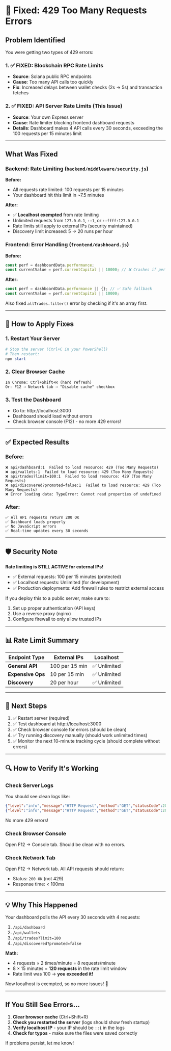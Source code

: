 # 🔧 Fixed: 429 Too Many Requests Errors

## Problem Identified

You were getting two types of 429 errors:

### 1. ✅ FIXED: Blockchain RPC Rate Limits
- **Source**: Solana public RPC endpoints
- **Cause**: Too many API calls too quickly
- **Fix**: Increased delays between wallet checks (2s → 5s) and transaction fetches

### 2. ✅ FIXED: API Server Rate Limits (This Issue)
- **Source**: Your own Express server
- **Cause**: Rate limiter blocking frontend dashboard requests
- **Details**: Dashboard makes 4 API calls every 30 seconds, exceeding the 100 requests per 15 minutes limit

---

## What Was Fixed

### Backend: Rate Limiting (`backend/middleware/security.js`)

**Before:**
- All requests rate limited: 100 requests per 15 minutes
- Your dashboard hit this limit in ~7.5 minutes

**After:**
- ✅ **Localhost exempted** from rate limiting
- Unlimited requests from `127.0.0.1`, `::1`, or `::ffff:127.0.0.1`
- Rate limits still apply to external IPs (security maintained)
- Discovery limit increased: 5 → 20 runs per hour

### Frontend: Error Handling (`frontend/dashboard.js`)

**Before:**
```javascript
const perf = dashboardData.performance;
const currentValue = perf.currentCapital || 10000; // ❌ Crashes if performance is undefined
```

**After:**
```javascript
const perf = dashboardData.performance || {}; // ✅ Safe fallback
const currentValue = perf.currentCapital || 10000;
```

Also fixed `allTrades.filter()` error by checking if it's an array first.

---

## 🚀 How to Apply Fixes

### 1. Restart Your Server
```powershell
# Stop the server (Ctrl+C in your PowerShell)
# Then restart:
npm start
```

### 2. Clear Browser Cache
```
In Chrome: Ctrl+Shift+R (hard refresh)
Or: F12 → Network tab → "Disable cache" checkbox
```

### 3. Test the Dashboard
- Go to: http://localhost:3000
- Dashboard should load without errors
- Check browser console (F12) - no more 429 errors!

---

## ✅ Expected Results

### Before:
```
❌ api/dashboard:1  Failed to load resource: 429 (Too Many Requests)
❌ api/wallets:1  Failed to load resource: 429 (Too Many Requests)
❌ api/trades?limit=100:1  Failed to load resource: 429 (Too Many Requests)
❌ api/discovered?promoted=false:1  Failed to load resource: 429 (Too Many Requests)
❌ Error loading data: TypeError: Cannot read properties of undefined
```

### After:
```
✅ All API requests return 200 OK
✅ Dashboard loads properly
✅ No JavaScript errors
✅ Real-time updates every 30 seconds
```

---

## 🛡️ Security Note

**Rate limiting is STILL ACTIVE for external IPs!**

- ✅ External requests: 100 per 15 minutes (protected)
- ✅ Localhost requests: Unlimited (for development)
- ✅ Production deployments: Add firewall rules to restrict external access

If you deploy this to a public server, make sure to:
1. Set up proper authentication (API keys)
2. Use a reverse proxy (nginx)
3. Configure firewall to only allow trusted IPs

---

## 📊 Rate Limit Summary

| Endpoint Type | External IPs | Localhost |
|--------------|-------------|-----------|
| **General API** | 100 per 15 min | ✅ Unlimited |
| **Expensive Ops** | 10 per 15 min | ✅ Unlimited |
| **Discovery** | 20 per hour | ✅ Unlimited |

---

## 🎯 Next Steps

1. ✅ Restart server (required)
2. ✅ Test dashboard at http://localhost:3000
3. ✅ Check browser console for errors (should be clean)
4. ✅ Try running discovery manually (should work unlimited times)
5. ✅ Monitor the next 10-minute tracking cycle (should complete without errors)

---

## 🔍 How to Verify It's Working

### Check Server Logs
You should see clean logs like:
```json
{"level":"info","message":"HTTP Request","method":"GET","statusCode":200,"url":"/api/dashboard"}
{"level":"info","message":"HTTP Request","method":"GET","statusCode":200,"url":"/api/wallets"}
```

No more 429 errors!

### Check Browser Console
Open F12 → Console tab. Should be clean with no errors.

### Check Network Tab
Open F12 → Network tab. All API requests should return:
- Status: `200 OK` (not 429)
- Response time: < 100ms

---

## 💡 Why This Happened

Your dashboard polls the API every 30 seconds with 4 requests:
1. `/api/dashboard`
2. `/api/wallets`
3. `/api/trades?limit=100`
4. `/api/discovered?promoted=false`

**Math:**
- 4 requests × 2 times/minute = 8 requests/minute
- 8 × 15 minutes = **120 requests** in the rate limit window
- Rate limit was 100 → **you exceeded it!**

Now localhost is exempted, so no more issues! 🎉

---

## If You Still See Errors...

1. **Clear browser cache** (Ctrl+Shift+R)
2. **Check you restarted the server** (logs should show fresh startup)
3. **Verify localhost IP** - your IP should be `::1` in the logs
4. **Check for typos** - make sure the files were saved correctly

If problems persist, let me know!


